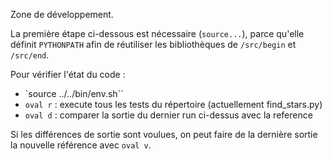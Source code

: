 Zone de développement.

La première étape ci-dessous est nécessaire (`source...`),
parce qu'elle définit `PYTHONPATH` afin de réutiliser
les bibliothèques de `/src/begin` et `/src/end`.

Pour vérifier l'état du code :
* `source ../../bin/env.sh``
* `oval r` : execute tous les tests du répertoire (actuellement find_stars.py)
* `oval d` : comparer la sortie du dernier run ci-dessus avec la reference

Si les différences de sortie sont voulues, on peut faire de
la dernière sortie la nouvelle référence avec `oval v`.

